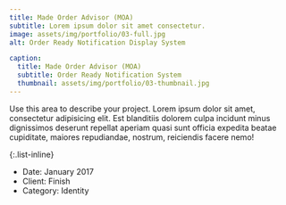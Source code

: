 ```yaml
---
title: Made Order Advisor (MOA)
subtitle: Lorem ipsum dolor sit amet consectetur.
image: assets/img/portfolio/03-full.jpg
alt: Order Ready Notification Display System

caption: 
  title: Made Order Advisor (MOA)
  subtitle: Order Ready Notification System
  thumbnail: assets/img/portfolio/03-thumbnail.jpg
---
```

Use this area to describe your project. Lorem ipsum dolor sit amet, consectetur adipisicing elit. Est blanditiis dolorem culpa incidunt minus dignissimos deserunt repellat aperiam quasi sunt officia expedita beatae cupiditate, maiores repudiandae, nostrum, reiciendis facere nemo!

{:.list-inline}
- Date: January 2017
- Client: Finish
- Category: Identity

